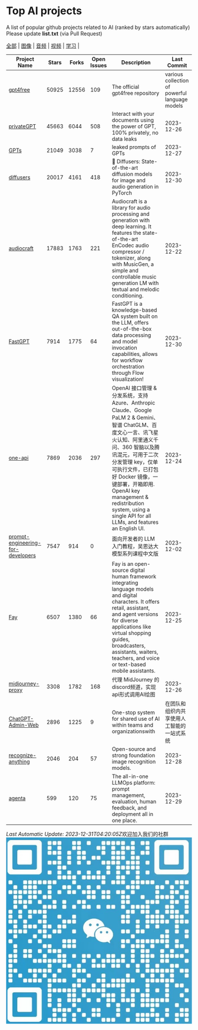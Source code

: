 # Top AI projects
A list of popular github projects related to AI (ranked by stars automatically)
Please update **list.txt** (via Pull Request)

<a href="./README.md">全部</a> |   <a href="./READMEpicture.md">图像</a> |   <a href="./READMEaudio.md">音频</a> | <a href="./READMEvideo.md">视频</a> | <a href="./READMElearn.md">学习</a> | 

| Project Name | Stars | Forks | Open Issues | Description | Last Commit |
| ------------ | ----- | ----- | ----------- | ----------- | ----------- |
| [gpt4free](https://github.com/xtekky/gpt4free) | 50925 | 12556 | 109 | The official gpt4free repository | various collection of powerful language models | 2023-12-28 |
| [privateGPT](https://github.com/imartinez/privateGPT) | 45663 | 6044 | 508 | Interact with your documents using the power of GPT, 100% privately, no data leaks | 2023-12-26 |
| [GPTs](https://github.com/linexjlin/GPTs) | 21049 | 3038 | 7 | leaked prompts of GPTs | 2023-12-27 |
| [diffusers](https://github.com/huggingface/diffusers) | 20017 | 4161 | 418 | 🤗 Diffusers: State-of-the-art diffusion models for image and audio generation in PyTorch | 2023-12-30 |
| [audiocraft](https://github.com/facebookresearch/audiocraft) | 17883 | 1763 | 221 | Audiocraft is a library for audio processing and generation with deep learning. It features the state-of-the-art EnCodec audio compressor / tokenizer, along with MusicGen, a simple and controllable music generation LM with textual and melodic conditioning. | 2023-12-22 |
| [FastGPT](https://github.com/labring/FastGPT) | 7914 | 1775 | 64 | FastGPT is a knowledge-based QA system built on the LLM, offers out-of-the-box data processing and model invocation capabilities, allows for workflow orchestration through Flow visualization! | 2023-12-30 |
| [one-api](https://github.com/songquanpeng/one-api) | 7869 | 2036 | 297 | OpenAI 接口管理 & 分发系统，支持 Azure、Anthropic Claude、Google PaLM 2 & Gemini、智谱 ChatGLM、百度文心一言、讯飞星火认知、阿里通义千问、360 智脑以及腾讯混元，可用于二次分发管理 key，仅单可执行文件，已打包好 Docker 镜像，一键部署，开箱即用. OpenAI key management & redistribution system, using a single API for all LLMs, and features an English UI. | 2023-12-24 |
| [prompt-engineering-for-developers](https://github.com/datawhalechina/prompt-engineering-for-developers) | 7547 | 914 | 0 | 面向开发者的 LLM 入门教程，吴恩达大模型系列课程中文版 | 2023-12-02 |
| [Fay](https://github.com/TheRamU/Fay) | 6507 | 1380 | 66 | Fay is an open-source digital human framework integrating language models and digital characters. It offers retail, assistant, and agent versions for diverse applications like virtual shopping guides, broadcasters, assistants, waiters, teachers, and voice or text-based mobile assistants. | 2023-12-25 |
| [midjourney-proxy](https://github.com/novicezk/midjourney-proxy) | 3308 | 1782 | 168 | 代理 MidJourney 的discord频道，实现api形式调用AI绘图 | 2023-12-26 |
| [ChatGPT-Admin-Web](https://github.com/AprilNEA/ChatGPT-Admin-Web) | 2896 | 1225 | 9 | One-stop system for shared use of AI within teams and organizationswith | 在团队和组织内共享使用人工智能的一站式系统 | 2023-12-27 |
| [recognize-anything](https://github.com/xinyu1205/recognize-anything) | 2046 | 204 | 57 | Open-source and strong foundation image recognition models. | 2023-12-28 |
| [agenta](https://github.com/Agenta-AI/agenta) | 599 | 120 | 75 | The all-in-one LLMOps platform: prompt management, evaluation, human feedback, and deployment all in one place. | 2023-12-29 |

*Last Automatic Update: 2023-12-31T04:20:05Z*欢迎加入我们的社群 ![](https://raw.githubusercontent.com/mouuii/picture/master/weichat.jpg) 